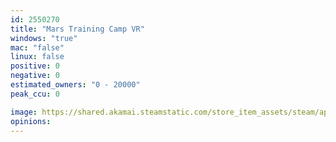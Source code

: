 ```yaml
---
id: 2550270
title: "Mars Training Camp VR"
windows: "true"
mac: "false"
linux: false
positive: 0
negative: 0
estimated_owners: "0 - 20000"
peak_ccu: 0

image: https://shared.akamai.steamstatic.com/store_item_assets/steam/apps/2550270/header.jpg?t=1693837131
opinions:
---
```

